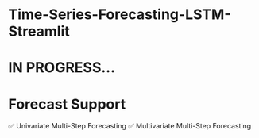 # Time-Series-Forecasting-LSTM-Streamlit

# IN PROGRESS...

# Forecast Support
✅ Univariate Multi-Step Forecasting
✅ Multivariate Multi-Step Forecasting
